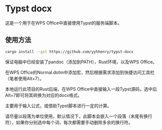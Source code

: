 # Typst docx

这是一个用于在WPS Office中直接使用Typst的服务端脚本。

## 使用方法

```bash
cargo install --git https://github.com/yyhhenry/typst-docx
```

保证电脑中已经安装了pandoc（添加到PATH），Rust环境，以及WPS Office。

在WPS Office的Normal.dotm中添加宏，然后根据需求添加到快捷访问工具栏（笔者使用Alt+7）。

本地运行此项目的Rust后端，在WPS Office中直接输入一段Typst源码，选中后Alt+7即可将其转换为对应的docx格式。

主要用于输入公式，或借助Typst脚本进行一定的计算。

请尽量以段落为单位使用，默认情况下，此脚本会嵌入一个段落（末尾有换行符），如果你分别选中每个词，每次都需要手动删除多余的换行符。
